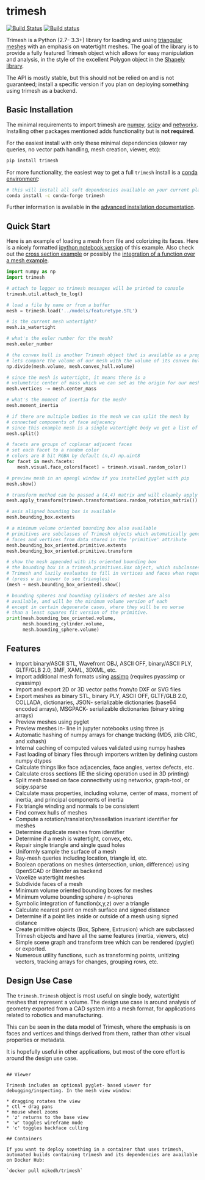 # trimesh #
[![Build Status](https://travis-ci.org/mikedh/trimesh.svg?branch=master)](https://travis-ci.org/mikedh/trimesh) [![Build status](https://ci.appveyor.com/api/projects/status/j8h3luwvst1tkghl?svg=true)](https://ci.appveyor.com/project/mikedh/trimesh)

Trimesh is a Python (2.7- 3.3+) library for loading and using [triangular meshes](https://en.wikipedia.org/wiki/Triangle_mesh) with an emphasis on watertight meshes. The goal of the library is to provide a fully featured Trimesh object which allows for easy manipulation and analysis, in the style of the excellent Polygon object in the [Shapely library](http://toblerity.org/shapely/manual.html).

The API is mostly stable, but this should not be relied on and is not guaranteed; install a specific version if you plan on deploying something using trimesh as a backend.

## Basic Installation


The minimal requirements to import trimesh are
[numpy](http://www.numpy.org/), [scipy](http://www.scipy.org) and
[networkx](https://networkx.github.io). Installing other packages mentioned adds functionality but is **not required**.

For the easiest install with only these minimal dependencies (slower ray queries, no vector path handling, mesh creation, viewer, etc):

```bash
pip install trimesh
```

For more functionality, the easiest way to get a full `trimesh` install is a [conda environment](https://conda.io/miniconda.html):

```bash
# this will install all soft dependencies available on your current platform
conda install -c conda-forge trimesh
```

Further information is available in the [advanced installation documentation](https://trimsh.org/install.html).

## Quick Start

Here is an example of loading a mesh from file and colorizing its faces. Here is a nicely formatted
[ipython notebook version](https://trimsh.org/examples/quick_start.html) of this example. Also check out the [cross section example](https://trimsh.org/examples/section.html) or possibly the [integration of a function over a mesh example](https://github.com/mikedh/trimesh/blob/master/examples/integrate.ipynb).

```python
import numpy as np
import trimesh

# attach to logger so trimesh messages will be printed to console
trimesh.util.attach_to_log()

# load a file by name or from a buffer
mesh = trimesh.load('../models/featuretype.STL')

# is the current mesh watertight?
mesh.is_watertight

# what's the euler number for the mesh?
mesh.euler_number

# the convex hull is another Trimesh object that is available as a property
# lets compare the volume of our mesh with the volume of its convex hull
np.divide(mesh.volume, mesh.convex_hull.volume)

# since the mesh is watertight, it means there is a
# volumetric center of mass which we can set as the origin for our mesh
mesh.vertices -= mesh.center_mass

# what's the moment of inertia for the mesh?
mesh.moment_inertia

# if there are multiple bodies in the mesh we can split the mesh by
# connected components of face adjacency
# since this example mesh is a single watertight body we get a list of one mesh
mesh.split()

# facets are groups of coplanar adjacent faces
# set each facet to a random color
# colors are 8 bit RGBA by default (n,4) np.uint8
for facet in mesh.facets:
    mesh.visual.face_colors[facet] = trimesh.visual.random_color()

# preview mesh in an opengl window if you installed pyglet with pip
mesh.show()

# transform method can be passed a (4,4) matrix and will cleanly apply the transform
mesh.apply_transform(trimesh.transformations.random_rotation_matrix())

# axis aligned bounding box is available
mesh.bounding_box.extents

# a minimum volume oriented bounding box also available
# primitives are subclasses of Trimesh objects which automatically generate
# faces and vertices from data stored in the 'primitive' attribute
mesh.bounding_box_oriented.primitive.extents
mesh.bounding_box_oriented.primitive.transform

# show the mesh appended with its oriented bounding box
# the bounding box is a trimesh.primitives.Box object, which subclasses
# Trimesh and lazily evaluates to fill in vertices and faces when requested
# (press w in viewer to see triangles)
(mesh + mesh.bounding_box_oriented).show()

# bounding spheres and bounding cylinders of meshes are also
# available, and will be the minimum volume version of each
# except in certain degenerate cases, where they will be no worse
# than a least squares fit version of the primitive.
print(mesh.bounding_box_oriented.volume, 
      mesh.bounding_cylinder.volume,
      mesh.bounding_sphere.volume)

```

## Features

* Import binary/ASCII STL, Wavefront OBJ, ASCII OFF, binary/ASCII PLY, GLTF/GLB 2.0, 3MF, XAML, 3DXML, etc.
* Import additional mesh formats using [assimp](http://www.assimp.org/main_features_formats.html) (requires pyassimp or cyassimp)
* Import and export 2D or 3D vector paths from/to DXF or SVG files
* Export meshes as binary STL, binary PLY, ASCII OFF, GLTF/GLB 2.0, COLLADA, dictionaries, JSON- serializable dictionaries (base64 encoded arrays), MSGPACK- serializable dictionaries (binary string arrays)
* Preview meshes using pyglet
* Preview meshes in- line in jupyter notebooks using three.js
* Automatic hashing of numpy arrays for change tracking (MD5, zlib CRC, and xxhash)
* Internal caching of computed values validated using numpy hashes
* Fast loading of binary files through importers written by defining custom numpy dtypes
* Calculate things like face adjacencies, face angles, vertex defects, etc.
* Calculate cross sections (IE the slicing operation used in 3D printing)
* Split mesh based on face connectivity using networkx, graph-tool, or scipy.sparse
* Calculate mass properties, including volume, center of mass, moment of inertia, and principal components of inertia
* Fix triangle winding and normals to be consistent 
* Find convex hulls of meshes 
* Compute a rotation/translation/tessellation invariant identifier for meshes
* Determine duplicate meshes from identifier
* Determine if a mesh is watertight, convex, etc.
* Repair single triangle and single quad holes
* Uniformly sample the surface of a mesh
* Ray-mesh queries including location, triangle id, etc.
* Boolean operations on meshes (intersection, union, difference) using OpenSCAD or Blender as backend
* Voxelize watertight meshes
* Subdivide faces of a mesh
* Minimum volume oriented bounding boxes for meshes
* Minimum volume bounding sphere / n-spheres
* Symbolic integration of function(x,y,z) over a triangle
* Calculate nearest point on mesh surface and signed distance
* Determine if a point lies inside or outside of a mesh using signed distance
* Create primitive objects (Box, Sphere, Extrusion) which are subclassed Trimesh objects and have all the same features (inertia, viewers, etc)
* Simple scene graph and transform tree which can be rendered (pyglet) or exported.
* Numerous utility functions, such as transforming points, unitizing vectors, tracking arrays for changes, grouping rows, etc.

## Design Use Case

The `trimesh.Trimesh` object is most useful on single body, watertight meshes that represent a volume. The design use case is around analysis of geometry exported from a CAD system into a mesh format, for applications related to robotics and manufacturing.

This can be seen in the data model of Trimesh, where the emphasis is on faces and vertices and things derived from them, rather than other visual properties or metadata.

It is hopefully useful in other applications, but most of the core effort is around the design use case.
```

## Viewer

Trimesh includes an optional pyglet- based viewer for debugging/inspecting. In the mesh view window:

* dragging rotates the view
* ctl + drag pans
* mouse wheel zooms
* 'z' returns to the base view 
* 'w' toggles wireframe mode
* 'c' toggles backface culling

## Containers
   
If you want to deploy something in a container that uses trimesh, automated builds containing trimesh and its dependencies are available on Docker Hub:

`docker pull mikedh/trimesh`

